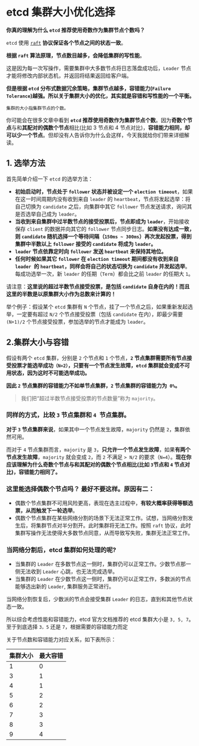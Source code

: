 # etcd 集群大小优化选择

**你真的理解为什么 `etcd` 推荐使用奇数作为集群节点个数吗？**

`etcd` 使用 [`raft`](https://raft.github.io/) **协议保证各个节点之间的状态一致**。

**根据 `raft` 算法原理，节点数目越多，会降低集群的写性能**。

这是因为每一次写操作，需要集群中大多数节点将日志落盘成功后，`Leader` 节点才能将修改内部状态机，并返回将结果返回给客户端。

**但是根据 `etcd` 分布式数据冗余策略，集群节点越多，容错能力(`Failure Tolerance`)越强。所以关于集群大小的优化，其实就是容错和写性能的一个平衡。**

```
集群的大小指集群节点的个数。
```

你可能会在很多文章中看到 **`etcd` 推荐使用奇数作为集群节点个数**。因为**奇数个节点**与和**其配对的偶数个节点**相比(比如 3 节点和 4 节点对比)，**容错能力相同，却可以少一个节点**。但却没有人告诉你为什么会这样，今天我就给你们带来详细解读。

## 1. 选举方法

首先简单介绍一下 `etcd` 的选举方法：

* **初始启动时，节点处于 `follower` 状态并被设定一个 `election timeout`**，如果在这一时间周期内没有收到来自 `leader` 的 `heartbeat`，节点将发起选举：将自己切换为 `candidate` 之后，向集群中其它 `follower` 节点发送请求，询问其是否选举自己成为 `leader`。
* **当收到来自集群中过半数节点的接受投票后，节点即成为 `leader`**，开始接收保存 `client` 的数据并向其它的 `follower` 节点同步日志。**如果没有达成一致，则 `candidate` 随机选择一个等待间隔（`150ms ~ 300ms`）再次发起投票，得到集群中半数以上 `follower` 接受的 `candidate` 将成为 `leader`。**
* **`leader` 节点依靠定时向 `follower` 发送 `heartbeat` 来保持其地位。**
* **任何时候如果其它 `follower` 在 `election timeout` 期间都没有收到来自 `leader `的 `heartbeat`，同样会将自己的状态切换为 `candidate` 并发起选举**。每成功选举一次，新 `leader` 的任期（`Term`）都会比之前 `leader` 的任期大 `1`。

请注意：**这里说的超过半数节点接受投票，是包括 `candidate` 自身在内的！而且这里的半数是以原集群大小作为总数来计算的！**

举个例子：假设某个 `etcd` 集群有 `N` 个节点，挂了一个节点之后，如果重新发起选举，一定要有超过 `N/2` 个节点接受投票（包括 `candidate` 在内），即最少需要` (N+1)/2` 个节点接受投票，参加选举的节点才能成为 `leader`。

## 2.集群大小与容错

假设有两个 `etcd` 集群，分别是 `2` 个节点和 `1` 个节点，**`2` 节点集群需要所有节点接受投票才能选举成功`（N=2）`，只要有一个节点发生故障，`etcd` 集群就会变成不可用状态，因为这时不可能选举成功。**

**因此 `2` 节点集群的容错能力不如单节点集群，`2` 节点集群的容错能力为` 0%`。**


> 我们把“超过半数节点接受投票的节点数量”称为 `majority`。

### 同样的方式，比较 `3` 节点集群和 `4 `节点集群。

**对于 `3` 节点集群来说**，如果其中一个节点发生故障，`majority` 仍然是 `2`，集群依然可用。

而对于 `4` 节点集群而言，`majority` 是 `3`，**只允许一个节点发生故障**，如果**有两个节点发生故障**，`majority` 就会变成 `2`，而 `2` 不满足 `> N/2` 的要求（`N=4`）。**现在你应该理解为什么奇数个节点与和其配对的偶数个节点相比(比如 `3`节点和 `4` 节点对比)，容错能力相同了。**


### 这里能选择偶数个节点吗？ 最好不要这样。原因有二：

* 偶数个节点集群不可用风险更高，表现在选主过程中，**有较大概率获得等额选票，从而触发下一轮选举**。
* 偶数个节点集群在某些网络分割的场景下无法正常工作。试想，当网络分割发生后，将集群节点对半分割开。此时集群将无法工作。按照 `raft` 协议，此时集群写操作无法使得大多数节点同意，从而导致写失败，集群无法正常工作。


### 当网络分割后，etcd 集群如何处理的呢?

* 当集群的 `Leader` 在多数节点这一侧时，集群仍可以正常工作。少数节点那一侧无法收到 `Leader` 心跳，也无法完成选举。
* 当集群的 `Leader` 在少数节点这一侧时，集群仍可以正常工作，多数派的节点能够选出新的 `Leader`, 集群服务正常进行。

当网络分割恢复后，少数派的节点会接受集群 `Leader` 的日志，直到和其他节点状态一致。

所以综合考虑性能和容错能力，etcd 官方文档推荐的 etcd 集群大小是 `3, 5, 7`。至于到底选择 `3，5` 还是 `7`，根据需要的容错能力而定

关于节点数和容错能力对应关系，如下表所示：


集群大小  | 最大容错
------------- | -------------
 1 | 0
 3 | 1
 4 | 1
 5 | 2
 6 | 2
 7 | 3
 8 | 3
 9 | 4   